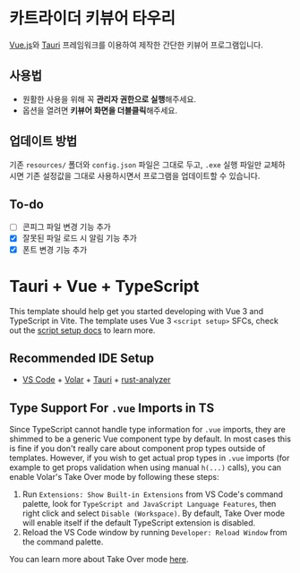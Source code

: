 # 카트라이더 키뷰어 타우리

[](https://github.com/user-attachments/assets/0b9bfc86-9a03-41df-8c6c-6207d2b2ad53)

[Vue.js](https://vuejs.org/)와 [Tauri](https://tauri.app/) 프레임워크를 이용하여 제작한 간단한 키뷰어 프로그램입니다.

## 사용법

- 원활한 사용을 위해 꼭 **관리자 권한으로 실행**해주세요.
- 옵션을 열려면 **키뷰어 화면을 더블클릭**해주세요.

## 업데이트 방법

기존 `resources/` 폴더와 `config.json` 파일은 그대로 두고, `.exe` 실행 파일만 교체하시면 기존 설정값을 그대로 사용하시면서 프로그램을 업데이트할 수 있습니다.

## To-do

- [ ] 콘피그 파일 변경 기능 추가
- [x] 잘못된 파일 로드 시 알림 기능 추가
- [x] 폰트 변경 기능 추가

# Tauri + Vue + TypeScript

This template should help get you started developing with Vue 3 and TypeScript in Vite. The template uses Vue 3 `<script setup>` SFCs, check out the [script setup docs](https://v3.vuejs.org/api/sfc-script-setup.html#sfc-script-setup) to learn more.

## Recommended IDE Setup

- [VS Code](https://code.visualstudio.com/) + [Volar](https://marketplace.visualstudio.com/items?itemName=Vue.volar) + [Tauri](https://marketplace.visualstudio.com/items?itemName=tauri-apps.tauri-vscode) + [rust-analyzer](https://marketplace.visualstudio.com/items?itemName=rust-lang.rust-analyzer)

## Type Support For `.vue` Imports in TS

Since TypeScript cannot handle type information for `.vue` imports, they are shimmed to be a generic Vue component type by default. In most cases this is fine if you don't really care about component prop types outside of templates. However, if you wish to get actual prop types in `.vue` imports (for example to get props validation when using manual `h(...)` calls), you can enable Volar's Take Over mode by following these steps:

1. Run `Extensions: Show Built-in Extensions` from VS Code's command palette, look for `TypeScript and JavaScript Language Features`, then right click and select `Disable (Workspace)`. By default, Take Over mode will enable itself if the default TypeScript extension is disabled.
2. Reload the VS Code window by running `Developer: Reload Window` from the command palette.

You can learn more about Take Over mode [here](https://github.com/johnsoncodehk/volar/discussions/471).
